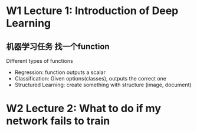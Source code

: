 # W1 Lecture 1: Introduction of Deep Learning

##  机器学习任务 找一个function

Different types of functions
- Regression: function outputs a scalar
- Classification: Given options(classes), outputs the correct one
- Structured Learning: create something with structure (image, document)

# W2 Lecture 2: What to do if my network fails to train